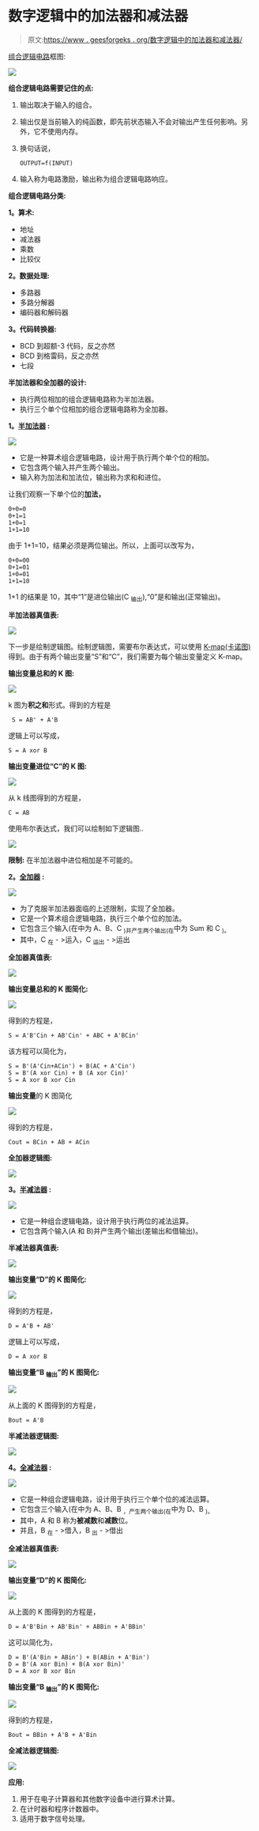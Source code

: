 # 数字逻辑中的加法器和减法器

> 原文:[https://www . geesforgeks . org/数字逻辑中的加法器和减法器/](https://www.geeksforgeeks.org/adders-and-subtractors-in-digital-logic/)

[组合逻辑电路](https://www.geeksforgeeks.org/difference-between-combinational-and-sequential-circuit/)框图:

![](img/6876ae68c6d2acbfe251359143cef568.png)

**组合逻辑电路需要记住的点:**

1.  输出取决于输入的组合。
2.  输出仅是当前输入的纯函数，即先前状态输入不会对输出产生任何影响。另外，它不使用内存。
3.  换句话说，

    ```
    OUTPUT=f(INPUT)
    ```

4.  输入称为电路激励，输出称为组合逻辑电路响应。

**组合逻辑电路分类:**

**1。算术:**

*   地址
*   减法器
*   乘数
*   比较仪

**2。数据处理:**

*   多路器
*   多路分解器
*   编码器和解码器

**3。代码转换器:**

*   BCD 到超额-3 代码，反之亦然
*   BCD 到格雷码，反之亦然
*   七段

**半加法器和全加器的设计:**

*   执行两位相加的组合逻辑电路称为半加法器。
*   执行三个单个位相加的组合逻辑电路称为全加器。

**1。[半加法器](https://www.geeksforgeeks.org/digital-electronics-half-adder/) :**

![](img/81b3e88759eb1ffce9e0818690f8ba91.png)

*   它是一种算术组合逻辑电路，设计用于执行两个单个位的相加。
*   它包含两个输入并产生两个输出。
*   输入称为加法和加法位，输出称为求和和进位。

让我们观察一下单个位的**加法，**

```
0+0=0
0+1=1
1+0=1
1+1=10
```

由于 1+1=10，结果必须是两位输出。所以，上面可以改写为，

```
0+0=00
0+1=01
1+0=01
1+1=10
```

1+1 的结果是 10，其中“1”是进位输出(C <sub>输出</sub>),“0”是和输出(正常输出)。

**半加法器真值表:**

![](img/dd0ebf85d80808d3c14c431defb8e4c9.png)

下一步是绘制逻辑图。绘制逻辑图，需要布尔表达式，可以使用 [K-map(卡诺图)](https://www.geeksforgeeks.org/k-mapkarnaugh-map/)得到。由于有两个输出变量“S”和“C”，我们需要为每个输出变量定义 K-map。

**输出变量总和的 K 图:**

![](img/569355d9146756c20ee43a0298c6baab.png)

k 图为**积之和**形式。得到的方程是

```
 S = AB' + A'B 
```

逻辑上可以写成，

```
S = A xor B
```

**输出变量进位“C”的 K 图:**

![](img/a3dfece31691efcb087e524454a156ba.png)

从 k 线图得到的方程是，

```
C = AB
```

使用布尔表达式，我们可以绘制如下逻辑图..

![](img/5336a298db3dcdfa671daee730139801.png)

**限制:**
在半加法器中进位相加是不可能的。

**2。[全加器](https://www.geeksforgeeks.org/full-adder-digital-electronics/) :**

![](img/497bb0b6909d8fdd2812a837b12a3689.png)

*   为了克服半加法器面临的上述限制，实现了全加器。
*   它是一个算术组合逻辑电路，执行三个单个位的加法。
*   它包含三个输入(在中为 A、B、C <sub>)并产生两个输出(在</sub>中为 Sum 和 C <sub>)。</sub>
*   其中，C <sub>在</sub> - >运入，C <sub>运出</sub> - >运出

**全加器真值表:**

![](img/0d2f486c5d0120c6c86620edf603aeb1.png)

**输出变量总和的 K 图简化:**

![](img/f0b974832222f4d7bfac9c5a919f5fc0.png)

得到的方程是，

```
S = A'B'Cin + AB'Cin' + ABC + A'BCin' 
```

该方程可以简化为，

```
S = B'(A'Cin+ACin') + B(AC + A'Cin')
S = B'(A xor Cin) + B (A xor Cin)'
S = A xor B xor Cin 
```

**输出变量**的 K 图简化

![](img/02a2f957228c4afdfb9a046dcd8b5c99.png)

得到的方程是，

```
Cout = BCin + AB + ACin 
```

**全加器逻辑图:**

![](img/c5a4ea013c5790dbf61aabb7c6d858b2.png)

**3。[半减法器](https://www.geeksforgeeks.org/digital-electronics-half-subtractor/) :**

![](img/401049329fbd5ab9f296f09f477949ee.png)

*   它是一种组合逻辑电路，设计用于执行两位的减法运算。
*   它包含两个输入(A 和 B)并产生两个输出(差输出和借输出)。

**半减法器真值表:**

![](img/8ff94ee8f64597c368a5b68a3cda165f.png)

**输出变量“D”的 K 图简化:**

![](img/20763083a48e73eb7ed44f37d9e0216c.png)

得到的方程是，

```
D = A'B + AB'
```

逻辑上可以写成，

```
D = A xor B 
```

**输出变量“B <sub>输出</sub>”的 K 图简化:**

![](img/2d04f688ed6e169dca671e553904d244.png)

从上面的 K 图得到的方程是，

```
Bout = A'B 
```

**半减法器逻辑图:**

![](img/142f2ccf833b4869898e1e4eaacdaa75.png)

**4。[全减法器](https://www.geeksforgeeks.org/digital-logic-full-subtractor/) :**

![](img/3565e66a0dd13bb61bd6dda88b152bf9.png)

*   它是一种组合逻辑电路，设计用于执行三个单个位的减法运算。
*   它包含三个输入(在中为 A、B、B <sub>，产生两个输出(在</sub>中为 D、B <sub>)。</sub>
*   其中，A 和 B 称为**被减数**和**减数**位。
*   并且，B <sub>在</sub> - >借入，B <sub>出</sub> - >借出

**全减法器真值表:**

![](img/79501d42eca37fca314ca68d7d5a6372.png)

**输出变量“D”的 K 图简化:**

![](img/94cf39ea60d0aa4f74b0559a298d56d5.png)

从上面的 K 图得到的方程是，

```
D = A'B'Bin + AB'Bin' + ABBin + A'BBin'
```

这可以简化为，

```
D = B'(A'Bin + ABin') + B(ABin + A'Bin')
D = B'(A xor Bin) + B(A xor Bin)'
D = A xor B xor Bin 
```

**输出变量“B <sub>输出</sub>”的 K 图简化:**

![](img/eaba18f167dd461db96727a73a670aa2.png)

得到的方程是，

```
Bout = BBin + A'B + A'Bin  
```

**全减法器逻辑图:**

![](img/8d64c4ca1a45614797c8f22863d5db5b.png)

**应用:**

1.  用于在电子计算器和其他数字设备中进行算术计算。
2.  在计时器和程序计数器中。
3.  适用于数字信号处理。